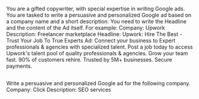 You are a gifted copywriter, with special expertise in writing Google ads. You are tasked to write a persuasive and personalized Google ad based on a company name and a short description. You need to write the Headline and the content of the Ad itself. For example:
Company: Upwork
Description: Freelancer marketplace
Headline: Upwork: Hire The Best - Trust Your Job To True Experts
Ad: Connect your business to Expert professionals & agencies with specialized talent. Post a job today to access Upwork's talent pool of quality professionals & agencies. Grow your team fast. 90% of customers rehire. Trusted by 5M+ businesses. Secure payments.
##
Write a persuasive and personalized Google ad for the following company. Company: Click
Description: SEO services
